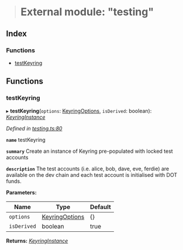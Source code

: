> # External module: "testing"

## Index

### Functions

* [testKeyring](_testing_.md#testkeyring)

## Functions

###  testKeyring

▸ **testKeyring**(`options`: [KeyringOptions](../interfaces/_types_.keyringoptions.md), `isDerived`: boolean): *[KeyringInstance](../interfaces/_types_.keyringinstance.md)*

*Defined in [testing.ts:80](https://github.com/polkadot-js/common/blob/9a4938b/packages/keyring/src/testing.ts#L80)*

**`name`** testKeyring

**`summary`** Create an instance of Keyring pre-populated with locked test accounts

**`description`** The test accounts (i.e. alice, bob, dave, eve, ferdie)
are available on the dev chain and each test account is initialised with DOT funds.

**Parameters:**

Name | Type | Default |
------ | ------ | ------ |
`options` | [KeyringOptions](../interfaces/_types_.keyringoptions.md) |  {} |
`isDerived` | boolean | true |

**Returns:** *[KeyringInstance](../interfaces/_types_.keyringinstance.md)*